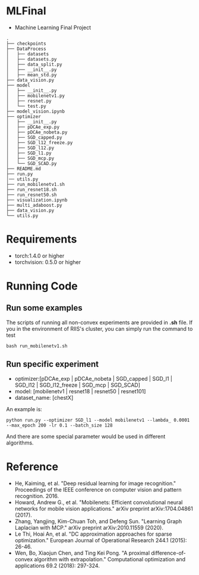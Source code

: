 # MLFinal
- Machine Learning Final Project
```
.
├── checkpoints
├── DataProcess
│   ├── datasets
│   ├── datasets.py
│   ├── data_split.py
│   ├── __init__.py
│   ├── mean_std.py
├── data_vision.py
├── model
│   ├── __init__.py
│   ├── mobilenetv1.py
│   ├── resnet.py
│   └── test.py
├── model_vision.ipynb
├── optimizer
│   ├── __init__.py
│   ├── pDCAe_exp.py
│   ├── pDCAe_nobeta.py
│   ├── SGD_capped.py
│   ├── SGD_l12_freeze.py
│   ├── SGD_l12.py
│   ├── SGD_l1.py
│   ├── SGD_mcp.py
│   └── SGD_SCAD.py
├── README.md
├── run.py
│── utils.py
├── run_mobilenetv1.sh
├── run_resnet18.sh
├── run_resnet50.sh
├── visualization.ipynb
├── multi_adaboost.py
├── data_vision.py
└── utils.py
```

# Requirements
 - torch:1.4.0 or higher
 - torchvision: 0.5.0 or higher

# Running Code
## Run some examples
The scripts of running all non-convex experiments are provided in **.sh** file. 
If you in the environment of RIIS's cluster, you can simply run the command to test 
```
bash run_mobilenetv1.sh
```

## Run specific experiment
- optimizer:[pDCAe_exp | pDCAe_nobeta | SGD_capped | SGD_l1 | SGD_l12 | SGD_l12_freeze | SGD_mcp | SGD_SCAD]
- model: [mobilenetv1 | resnet18 | resnet50 | resnet101]
- dataset_name: [chestX]

An example is:
```
python run.py --optimizer SGD_l1 --model mobilenetv1 --lambda_ 0.0001 --max_epoch 200 -lr 0.1 --batch_size 128
```

And there are some special parameter would be used in different algorithms.

# Reference
- He, Kaiming, et al. "Deep residual learning for image recognition." Proceedings of the IEEE conference on computer vision and pattern recognition. 2016.
- Howard, Andrew G., et al. "Mobilenets: Efficient convolutional neural networks for mobile vision applications." arXiv preprint arXiv:1704.04861 (2017).
- Zhang, Yangjing, Kim-Chuan Toh, and Defeng Sun. "Learning Graph Laplacian with MCP." arXiv preprint arXiv:2010.11559 (2020).
- Le Thi, Hoai An, et al. "DC approximation approaches for sparse optimization." European Journal of Operational Research 244.1 (2015): 26-46.
- Wen, Bo, Xiaojun Chen, and Ting Kei Pong. "A proximal difference-of-convex algorithm with extrapolation." Computational optimization and applications 69.2 (2018): 297-324.